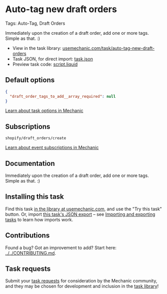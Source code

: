 # Auto-tag new draft orders

Tags: Auto-Tag, Draft Orders

Immediately upon the creation of a draft order, add one or more tags. Simple as that. :)

* View in the task library: [usemechanic.com/task/auto-tag-new-draft-orders](https://usemechanic.com/task/auto-tag-new-draft-orders)
* Task JSON, for direct import: [task.json](../../tasks/auto-tag-new-draft-orders.json)
* Preview task code: [script.liquid](./script.liquid)

## Default options

```json
{
  "draft_order_tags_to_add__array_required": null
}
```

[Learn about task options in Mechanic](https://docs.usemechanic.com/article/471-task-options)

## Subscriptions

```liquid
shopify/draft_orders/create
```

[Learn about event subscriptions in Mechanic](https://docs.usemechanic.com/article/408-subscriptions)

## Documentation

Immediately upon the creation of a draft order, add one or more tags. Simple as that. :)

## Installing this task

Find this task [in the library at usemechanic.com](https://usemechanic.com/task/auto-tag-new-draft-orders), and use the "Try this task" button. Or, import [this task's JSON export](../../tasks/auto-tag-new-draft-orders.json) – see [Importing and exporting tasks](https://docs.usemechanic.com/article/505-importing-and-exporting-tasks) to learn how imports work.

## Contributions

Found a bug? Got an improvement to add? Start here: [../../CONTRIBUTING.md](../../CONTRIBUTING.md).

## Task requests

Submit your [task requests](https://mechanic.canny.io/task-requests) for consideration by the Mechanic community, and they may be chosen for development and inclusion in the [task library](https://tasks.mechanic.dev/)!
